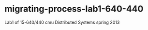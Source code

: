 migrating-process-lab1-640-440
==============================

Lab1 of 15-640/440 cmu Distributed Systems spring 2013
